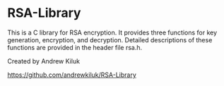 RSA-Library
===========

This is a C library for RSA encryption. It provides three functions for key generation, encryption, and decryption.
Detailed descriptions of these functions are provided in the header file rsa.h.

Created by Andrew Kiluk

https://github.com/andrewkiluk/RSA-Library
